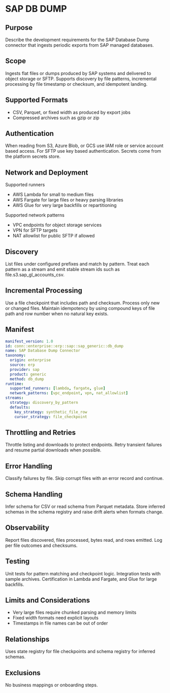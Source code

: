 # SAP DB DUMP

## Purpose
Describe the development requirements for the SAP Database Dump connector that ingests periodic exports from SAP managed databases.

## Scope
Ingests flat files or dumps produced by SAP systems and delivered to object storage or SFTP. 
Supports discovery by file patterns, incremental processing by file timestamp or checksum, and idempotent landing.

## Supported Formats
- CSV, Parquet, or fixed width as produced by export jobs
- Compressed archives such as gzip or zip

## Authentication
When reading from S3, Azure Blob, or GCS use IAM role or service account based access. 
For SFTP use key based authentication. 
Secrets come from the platform secrets store.

## Network and Deployment
Supported runners
- AWS Lambda for small to medium files
- AWS Fargate for large files or heavy parsing libraries
- AWS Glue for very large backfills or repartitioning

Supported network patterns
- VPC endpoints for object storage services
- VPN for SFTP targets
- NAT allowlist for public SFTP if allowed

## Discovery
List files under configured prefixes and match by pattern. 
Treat each pattern as a stream and emit stable stream ids such as file.s3.sap_gl_accounts_csv.

## Incremental Processing
Use a file checkpoint that includes path and checksum. 
Process only new or changed files. 
Maintain idempotency by using compound keys of file path and row number when no natural key exists.

## Manifest
```yaml
manifest_version: 1.0
id: conn::enterprise::erp::sap::sap_generic::db_dump
name: SAP Database Dump Connector
taxonomy:
  origin: enterprise
  source: erp
  provider: sap
  product: generic
  method: db_dump
runtime:
  supported_runners: [lambda, fargate, glue]
  network_patterns: [vpc_endpoint, vpn, nat_allowlist]
streams:
  strategy: discovery_by_pattern
  defaults:
    key_strategy: synthetic_file_row
    cursor_strategy: file_checkpoint
```

## Throttling and Retries
Throttle listing and downloads to protect endpoints. 
Retry transient failures and resume partial downloads when possible.

## Error Handling
Classify failures by file. 
Skip corrupt files with an error record and continue.

## Schema Handling
Infer schema for CSV or read schema from Parquet metadata. 
Store inferred schemas in the schema registry and raise drift alerts when formats change.

## Observability
Report files discovered, files processed, bytes read, and rows emitted. 
Log per file outcomes and checksums.

## Testing
Unit tests for pattern matching and checkpoint logic. 
Integration tests with sample archives. 
Certification in Lambda and Fargate, and Glue for large backfills.

## Limits and Considerations
- Very large files require chunked parsing and memory limits
- Fixed width formats need explicit layouts
- Timestamps in file names can be out of order

## Relationships
Uses state registry for file checkpoints and schema registry for inferred schemas.

## Exclusions
No business mappings or onboarding steps.
